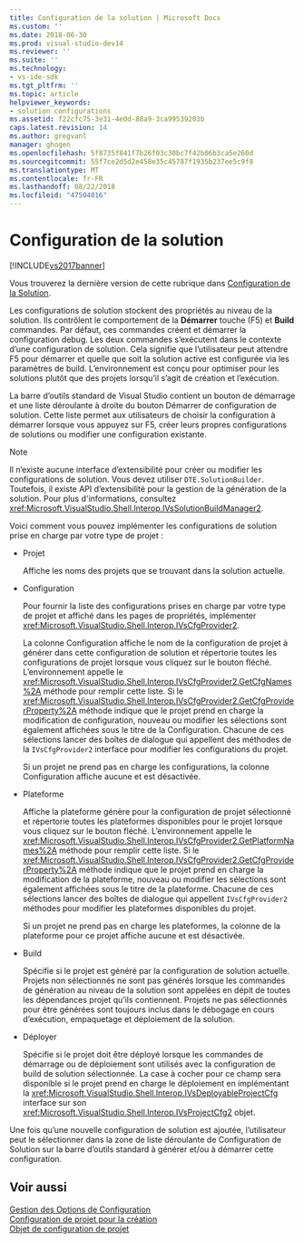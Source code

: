 ```yaml
---
title: Configuration de la solution | Microsoft Docs
ms.custom: ''
ms.date: 2018-06-30
ms.prod: visual-studio-dev14
ms.reviewer: ''
ms.suite: ''
ms.technology:
- vs-ide-sdk
ms.tgt_pltfrm: ''
ms.topic: article
helpviewer_keywords:
- solution configurations
ms.assetid: f22cfc75-3e31-4e0d-88a9-3ca99539203b
caps.latest.revision: 14
ms.author: gregvanl
manager: ghogen
ms.openlocfilehash: 5f8735f841f7b26f03c30bc7f42b06b3ca5e260d
ms.sourcegitcommit: 55f7ce2d5d2e458e35c45787f1935b237ee5c9f8
ms.translationtype: MT
ms.contentlocale: fr-FR
ms.lasthandoff: 08/22/2018
ms.locfileid: "47504016"
---
```

# <a name="solution-configuration"></a>Configuration de la solution
[!INCLUDE[vs2017banner](../../includes/vs2017banner.md)]

Vous trouverez la dernière version de cette rubrique dans [Configuration de la Solution](https://docs.microsoft.com/visualstudio/extensibility/internals/solution-configuration).  
  
Les configurations de solution stockent des propriétés au niveau de la solution. Ils contrôlent le comportement de la **Démarrer** touche (F5) et **Build** commandes. Par défaut, ces commandes créent et démarrer la configuration debug. Les deux commandes s’exécutent dans le contexte d’une configuration de solution. Cela signifie que l’utilisateur peut attendre F5 pour démarrer et quelle que soit la solution active est configurée via les paramètres de build. L’environnement est conçu pour optimiser pour les solutions plutôt que des projets lorsqu’il s’agit de création et l’exécution.  
  
 La barre d’outils standard de Visual Studio contient un bouton de démarrage et une liste déroulante à droite du bouton Démarrer de configuration de solution. Cette liste permet aux utilisateurs de choisir la configuration à démarrer lorsque vous appuyez sur F5, créer leurs propres configurations de solutions ou modifier une configuration existante.  
  
> [!NOTE]
>  Il n’existe aucune interface d’extensibilité pour créer ou modifier les configurations de solution. Vous devez utiliser `DTE.SolutionBuilder`. Toutefois, il existe API d’extensibilité pour la gestion de la génération de la solution. Pour plus d'informations, consultez <xref:Microsoft.VisualStudio.Shell.Interop.IVsSolutionBuildManager2>.  
  
 Voici comment vous pouvez implémenter les configurations de solution prise en charge par votre type de projet :  
  
-   Projet  
  
     Affiche les noms des projets que se trouvant dans la solution actuelle.  
  
-   Configuration  
  
     Pour fournir la liste des configurations prises en charge par votre type de projet et affiché dans les pages de propriétés, implémenter <xref:Microsoft.VisualStudio.Shell.Interop.IVsCfgProvider2>.  
  
     La colonne Configuration affiche le nom de la configuration de projet à générer dans cette configuration de solution et répertorie toutes les configurations de projet lorsque vous cliquez sur le bouton fléché. L’environnement appelle le <xref:Microsoft.VisualStudio.Shell.Interop.IVsCfgProvider2.GetCfgNames%2A> méthode pour remplir cette liste. Si le <xref:Microsoft.VisualStudio.Shell.Interop.IVsCfgProvider2.GetCfgProviderProperty%2A> méthode indique que le projet prend en charge la modification de configuration, nouveau ou modifier les sélections sont également affichées sous le titre de la Configuration. Chacune de ces sélections lancer des boîtes de dialogue qui appellent des méthodes de la `IVsCfgProvider2` interface pour modifier les configurations du projet.  
  
     Si un projet ne prend pas en charge les configurations, la colonne Configuration affiche aucune et est désactivée.  
  
-   Plateforme  
  
     Affiche la plateforme génère pour la configuration de projet sélectionné et répertorie toutes les plateformes disponibles pour le projet lorsque vous cliquez sur le bouton fléché. L’environnement appelle le <xref:Microsoft.VisualStudio.Shell.Interop.IVsCfgProvider2.GetPlatformNames%2A> méthode pour remplir cette liste. Si le <xref:Microsoft.VisualStudio.Shell.Interop.IVsCfgProvider2.GetCfgProviderProperty%2A> méthode indique que le projet prend en charge la modification de la plateforme, nouveau ou modifier les sélections sont également affichées sous le titre de la plateforme. Chacune de ces sélections lancer des boîtes de dialogue qui appellent `IVsCfgProvider2` méthodes pour modifier les plateformes disponibles du projet.  
  
     Si un projet ne prend pas en charge les plateformes, la colonne de la plateforme pour ce projet affiche aucune et est désactivée.  
  
-   Build  
  
     Spécifie si le projet est généré par la configuration de solution actuelle. Projets non sélectionnés ne sont pas générés lorsque les commandes de génération au niveau de la solution sont appelées en dépit de toutes les dépendances projet qu’ils contiennent. Projets ne pas sélectionnés pour être générées sont toujours inclus dans le débogage en cours d’exécution, empaquetage et déploiement de la solution.  
  
-   Déployer  
  
     Spécifie si le projet doit être déployé lorsque les commandes de démarrage ou de déploiement sont utilisés avec la configuration de build de solution sélectionnée. La case à cocher pour ce champ sera disponible si le projet prend en charge le déploiement en implémentant la <xref:Microsoft.VisualStudio.Shell.Interop.IVsDeployableProjectCfg> interface sur son <xref:Microsoft.VisualStudio.Shell.Interop.IVsProjectCfg2> objet.  
  
 Une fois qu’une nouvelle configuration de solution est ajoutée, l’utilisateur peut le sélectionner dans la zone de liste déroulante de Configuration de Solution sur la barre d’outils standard à générer et/ou à démarrer cette configuration.  
  
## <a name="see-also"></a>Voir aussi  
 [Gestion des Options de Configuration](../../extensibility/internals/managing-configuration-options.md)   
 [Configuration de projet pour la création](../../extensibility/internals/project-configuration-for-building.md)   
 [Objet de configuration de projet](../../extensibility/internals/project-configuration-object.md)

